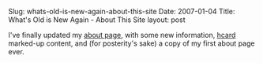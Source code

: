 Slug: whats-old-is-new-again-about-this-site
Date: 2007-01-04
Title: What's Old is New Again - About This Site
layout: post

I&#39;ve finally updated my [about page](http://redmonk.net/about-this-site/), with some new information, [hcard](http://microformats.org/wiki/hcard) marked-up content, and (for posterity&#39;s sake) a copy of my first about page ever.
